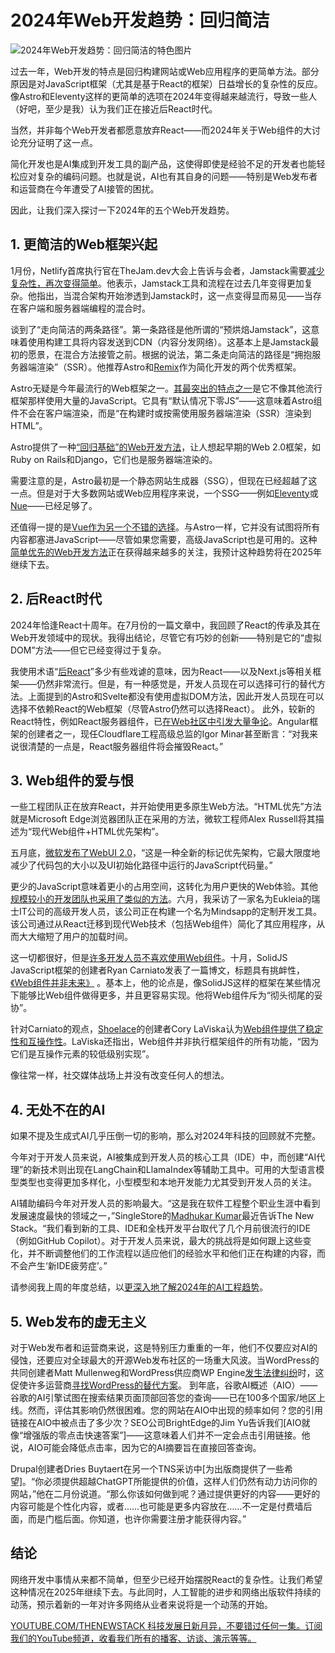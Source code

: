 # 2024年Web开发趋势：回归简洁

![2024年Web开发趋势：回归简洁的特色图片](https://cdn.thenewstack.io/media/2023/12/88ad96d3-year-wrapup-1-1024x576.png)

过去一年，Web开发的特点是回归构建网站或Web应用程序的更简单方法。部分原因是对JavaScript框架（尤其是基于React的框架）日益增长的复杂性的反应。像Astro和Eleventy这样的更简单的选项在2024年变得越来越流行，导致一些人（好吧，至少是我）认为我们正在接近后React时代。

当然，并非每个Web开发者都愿意放弃React——而2024年关于Web组件的大讨论充分证明了这一点。

简化开发也是AI集成到开发工具的副产品，这使得即使是经验不足的开发者也能轻松应对复杂的编码问题。也就是说，AI也有其自身的问题——特别是Web发布者和运营商在今年遭受了AI接管的困扰。

因此，让我们深入探讨一下2024年的五个Web开发趋势。

## 1. 更简洁的Web框架兴起

1月份，Netlify首席执行官在TheJam.dev大会上告诉与会者，Jamstack需要[减少复杂性，再次变得简单](https://thenewstack.io/keep-it-simple-frameworks-netlify-ceo-praises-astro-remix/)。他表示，Jamstack工具和流程在过去几年变得更加复杂。他指出，当混合架构开始渗透到Jamstack时，这一点变得显而易见——当存在客户端和服务器端编程的混合时。

谈到了“走向简洁的两条路径”。第一条路径是他所谓的“预烘焙Jamstack”，这意味着使用构建工具将内容发送到CDN（内容分发网络）。这基本上是Jamstack最初的愿景，在混合方法接管之前。根据的说法，第二条走向简洁的路径是“拥抱服务器端渲染”（SSR）。他推荐Astro和[Remix](https://thenewstack.io/remix-takes-on-next-js-in-battle-of-the-react-frameworks/)作为简化开发的两个优秀框架。

Astro无疑是今年最流行的Web框架之一。[其最突出的特点之一](https://thenewstack.io/astros-journey-from-static-site-generator-to-next-js-rival/)是它不像其他流行框架那样使用大量的JavaScript。它具有“默认情况下零JS”——这意味着Astro组件不会在客户端渲染，而是“在构建时或按需使用服务器端渲染（SSR）渲染到HTML”。

Astro提供了一种[“回归基础”的Web开发方法](https://thenewstack.io/how-astro-and-its-server-islands-compare-to-react-frameworks/)，让人想起早期的Web 2.0框架，如Ruby on Rails和Django，它们也是服务器端渲染的。

需要注意的是，Astro最初是一个静态网站生成器（SSG），但现在已经超越了这一点。但是对于大多数网站或Web应用程序来说，一个SSG——例如[Eleventy](https://thenewstack.io/static-sites-do-scale-eleventy-vs-next-js-at-11ty-event/)或[Nue](https://thenewstack.io/nue-a-new-static-site-generator-taking-on-next-js/)——已经足够了。

还值得一提的是[Vue作为另一个不错的选择](https://thenewstack.io/want-out-of-react-complexity-try-vues-progressive-framework/)。与Astro一样，它并没有试图将所有内容都塞进JavaScript——尽管如果您需要，高级JavaScript也是可用的。这种[简单优先的Web开发方法](https://thenewstack.io/developers-rail-against-javascript-merchants-of-complexity/)正在获得越来越多的关注，我预计这种趋势将在2025年继续下去。

## 2. 后React时代

2024年恰逢React十周年。在7月份的一篇文章中，我回顾了React的传承及其在Web开发领域中的现状。我得出结论，尽管它有巧妙的创新——特别是它的“虚拟DOM”方法——但它已经变得过于复杂。

我使用术语“[后React](https://thenewstack.io/after-a-decade-of-react-is-frontend-a-post-react-world-now/)”多少有些戏谑的意味，因为React——以及Next.js等相关框架——仍然非常流行。但是，有一种感觉是，开发人员现在可以选择可行的替代方法。上面提到的Astro和Svelte都没有使用虚拟DOM方法，因此开发人员现在可以选择不依赖React的Web框架（尽管Astro仍然可以选择React）。
此外，较新的React特性，例如React服务器组件，已[在Web社区中引发大量争论](https://thenewstack.io/frontend-schism-will-react-server-components-destroy-react/)。Angular框架的创建者之一，现任Cloudflare工程高级总监的Igor Minar甚至断言：“对我来说很清楚的一点是，React服务器组件将会摧毁React。”


## 3. Web组件的爱与恨
一些工程团队正在放弃React，并开始使用更多原生Web方法。“HTML优先”方法就是Microsoft Edge浏览器团队正在采用的方法，微软工程师Alex Russell将其描述为“现代Web组件+HTML优先架构”。

五月底，[微软发布了WebUI 2.0](https://thenewstack.io/from-react-to-html-first-microsoft-edge-debuts-webui-2-0/)，“这是一种全新的标记优先架构，它最大限度地减少了代码包的大小以及UI初始化路径中运行的JavaScript代码量。”

更少的JavaScript意味着更小的占用空间，这转化为用户更快的Web体验。其他[规模较小的开发团队也采用了类似的方法](https://thenewstack.io/pivoting-from-react-to-native-dom-apis-a-real-world-example/)。六月，我采访了一家名为Eukleia的瑞士IT公司的高级开发人员，该公司正在构建一个名为Mindsapp的定制开发工具。该公司通过从React迁移到现代Web技术（包括Web组件）简化了其应用程序，从而大大缩短了用户的加载时间。

这一切都很好，但是[许多开发人员不喜欢使用Web组件](https://thenewstack.io/how-microsoft-edge-is-replacing-react-with-web-components/)。十月，SolidJS JavaScript框架的创建者Ryan Carniato发表了一篇博文，标题具有挑衅性，[《Web组件并非未来》](https://dev.to/ryansolid/web-components-are-not-the-future-48bh) 。基本上，他的论点是，像SolidJS这样的框架在某些情况下能够比Web组件做得更多，并且更容易实现。他将Web组件斥为“彻头彻尾的妥协”。

针对Carniato的观点，[Shoelace](https://thenewstack.io/shoelace-web-components-library-that-works-with-any-framework/)的创建者Cory LaViska认为[Web组件提供了稳定性和互操作性](https://www.abeautifulsite.net/posts/web-components-are-not-the-future-they-re-the-present/)。LaViska还指出，Web组件并非执行框架组件的所有功能，“因为它们是互操作元素的较低级别实现”。

像往常一样，社交媒体战场上并没有改变任何人的想法。


## 4. 无处不在的AI
如果不提及生成式AI几乎压倒一切的影响，那么对2024年科技的回顾就不完整。

今年对于开发人员来说，AI被集成到开发人员的核心工具（IDE）中，而创建“AI代理”的新技术则出现在LangChain和LlamaIndex等辅助工具中。可用的大型语言模型类型也变得更加多样化，小型模型和本地开发能力尤其受到开发人员的关注。

AI辅助编码今年对开发人员的影响最大。“这是我在软件工程整个职业生涯中看到发展速度最快的领域之一，”SingleStore的[Madhukar Kumar](https://www.linkedin.com/in/madhukarkumar/)最近告诉The New Stack。“我们看到新的工具、IDE和全栈开发平台取代了几个月前很流行的IDE（例如GitHub Copilot）。对于开发人员来说，最大的挑战将是如何跟上这些变化，并不断调整他们的工作流程以适应他们的经验水平和他们正在构建的内容，而不会产生‘新IDE疲劳症’。”

请参阅我上周的年度总结，以[更深入地了解2024年的AI工程趋势](https://thenewstack.io/top-5-ai-engineering-trends-of-2024/)。


## 5. Web发布的虚无主义
对于Web发布者和运营商来说，这是特别压力重重的一年，他们不仅要应对AI的侵蚀，还要应对全球最大的开源Web发布社区的一场重大风波。当WordPress的共同创建者Matt Mullenweg和WordPress供应商WP Engine[发生法律纠纷](https://thenewstack.io/the-wordpress-saga-does-matt-mullenwegg-wants-a-fork-or-not/)时，这促使许多运营商[寻找WordPress的替代方案](https://thenewstack.io/wordpress-alternatives-stick-with-php-or-pivot-to-javascript/)。
到年底，谷歌AI概述（AIO）——谷歌的AI引擎试图在搜索结果页面顶部回答您的查询——已在100多个国家/地区上线。然而，评估其影响仍然很困难。您的网站在AIO中出现的频率如何？您的引用链接在AIO中被点击了多少次？SEO公司BrightEdge的Jim Yu告诉我们[AIO就像“增强版的零点击快速答案”]——这意味着人们并不一定会点击引用链接。他说，AIO可能会降低点击率，因为它的AI摘要旨在直接回答查询。


Drupal创建者Dries Buytaert在另一个TNS采访中[为出版商提供了一些希望]。“你必须提供超越ChatGPT所能提供的价值，这样人们仍然有动力访问你的网站，”他在二月份说道。“那么你该如何做到呢？通过提供更好的内容——更好的内容可能是个性化内容，或者……也可能是更多内容放在……不一定是付费墙后面，而是门槛后面。你知道，也许你需要注册才能获得内容。”


## 结论

网络开发中事情从来都不简单，但至少已经开始摆脱React的复杂性。让我们希望这种情况在2025年继续下去。与此同时，人工智能的进步和网络出版软件持续的动荡，预示着新的一年对许多网络从业者来说将是一个动荡的开始。

[YOUTUBE.COM/THENEWSTACK 科技发展日新月异，不要错过任何一集。订阅我们的YouTube频道，收看我们所有的播客、访谈、演示等等。](https://youtube.com/thenewstack?sub_confirmation=1)